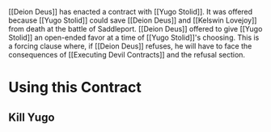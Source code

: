 [[Deion Deus]] has enacted a contract with [[Yugo Stolid]]. It was offered because [[Yugo Stolid]] could save [[Deion Deus]] and [[Kelswin Lovejoy]] from death at the battle of Saddleport. [[Deion Deus]] offered to give [[Yugo Stolid]] an open-ended favor at a time of [[Yugo Stolid]]'s choosing. This is a forcing clause where, if [[Deion Deus]] refuses, he will have to face the consequences of [[Executing Devil Contracts]] and the refusal section. 

# Using this Contract
## Kill Yugo